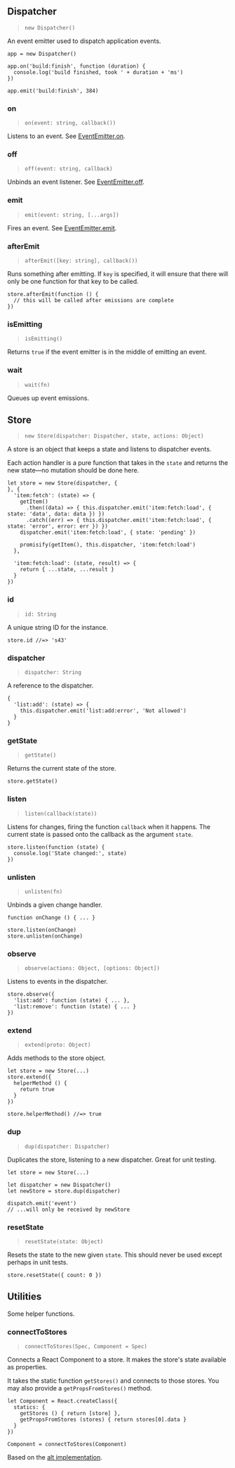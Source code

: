 ## Dispatcher

> `new Dispatcher()`

An event emitter used to dispatch application events.

    app = new Dispatcher()

    app.on('build:finish', function (duration) {
      console.log('build finished, took ' + duration + 'ms')
    })

    app.emit('build:finish', 384)

### on

> `on(event: string, callback())`

Listens to an event.
See [EventEmitter.on](http://devdocs.io/iojs/events#events_emitter_on_event_listener).

### off

> `off(event: string, callback)`

Unbinds an event listener.
See [EventEmitter.off](http://devdocs.io/iojs/events#events_emitter_off_event_listener).

### emit

> `emit(event: string, [...args])`

Fires an event.
See [EventEmitter.emit](http://devdocs.io/iojs/events#events_emitter_emit_event_listener).

### afterEmit

> `afterEmit([key: string], callback())`

Runs something after emitting. If `key` is specified, it will ensure that
there will only be one function for that key to be called.

    store.afterEmit(function () {
      // this will be called after emissions are complete
    })

### isEmitting

> `isEmitting()`

Returns `true` if the event emitter is in the middle of emitting an event.

### wait

> `wait(fn)`

Queues up event emissions.

## Store

> `new Store(dispatcher: Dispatcher, state, actions: Object)`

A store is an object that keeps a state and listens to dispatcher events.

Each action handler is a pure function that takes in the `state` and returns the new
state—no mutation should be done here.

    let store = new Store(dispatcher, {
    }, {
      'item:fetch': (state) => {
        getItem()
          .then((data) => { this.dispatcher.emit('item:fetch:load', { state: 'data', data: data }) })
          .catch((err) => { this.dispatcher.emit('item:fetch:load', { state: 'error', error: err }) })
        dispatcher.emit('item:fetch:load', { state: 'pending' })

        promisify(getItem(), this.dispatcher, 'item:fetch:load')
      },

      'item:fetch:load': (state, result) => {
        return { ...state, ...result }
      }
    })

### id

> `id: String`

A unique string ID for the instance.

    store.id //=> 's43'

### dispatcher

> `dispatcher: String`

A reference to the dispatcher.

    {
      'list:add': (state) => {
        this.dispatcher.emit('list:add:error', 'Not allowed')
      }
    }

### getState

> `getState()`

Returns the current state of the store.

    store.getState()

### listen

> `listen(callback(state))`

Listens for changes, firing the function `callback` when it happens. The
current state is passed onto the callback as the argument `state`.

    store.listen(function (state) {
      console.log('State changed:', state)
    })

### unlisten

> `unlisten(fn)`

Unbinds a given change handler.

    function onChange () { ... }

    store.listen(onChange)
    store.unlisten(onChange)

### observe

> `observe(actions: Object, [options: Object])`

Listens to events in the dispatcher.

    store.observe({
      'list:add': function (state) { ... },
      'list:remove': function (state) { ... }
    })

### extend

> `extend(proto: Object)`

Adds methods to the store object.

    let store = new Store(...)
    store.extend({
      helperMethod () {
        return true
      }
    })

    store.helperMethod() //=> true

### dup

> `dup(dispatcher: Dispatcher)`

Duplicates the store, listening to a new dispatcher. Great for unit
testing.

    let store = new Store(...)

    let dispatcher = new Dispatcher()
    let newStore = store.dup(dispatcher)

    dispatch.emit('event')
    // ...will only be received by newStore

### resetState

> `resetState(state: Object)`

Resets the state to the new given `state`. This should never be used
except perhaps in unit tests.

    store.resetState({ count: 0 })

## Utilities

Some helper functions.

### connectToStores

> `connectToStores(Spec, Component = Spec)`

Connects a React Component to a store. It makes the store's state available as properties.

It takes the static function `getStores()` and connects to those stores. You
may also provide a `getPropsFromStores()` method.

    let Component = React.createClass({
      statics: {
        getStores () { return [store] },
        getPropsFromStores (stores) { return stores[0].data }
      }
    })

    Component = connectToStores(Component)

Based on the [alt implementation](https://github.com/goatslacker/alt/blob/master/src/utils/connectToStores.js).


